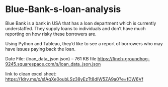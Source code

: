 # Blue-Bank-s-loan-analysis
Blue Bank is a bank in USA that has a loan department which is currently understaffed.  They supply loans to individuals and don’t have much reporting on how risky these  borrowers are. 


Using Python and Tableau, they’d like to see a report of borrowers who may have issues paying back the loan. 


Date File: (loan_data_json.json) – 761 KB file https://finch-groundhog-9245.squarespace.com/s/loan_data_json.json 


link to clean excel sheet: https://1drv.ms/x/s!AqXe0oubLSz38yEzTt8dIW5ZA9a0?e=fDW6Vf
